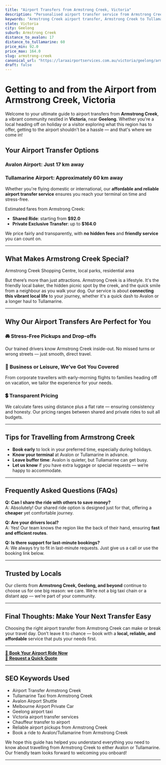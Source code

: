 ```yaml
---
title: "Airport Transfers from Armstrong Creek, Victoria"
description: "Personalised airport transfer service from Armstrong Creek to Avalon and Tullamarine airports. Enjoy a smooth, affordable ride with us!"
keywords: "Armstrong Creek airport transfer, Armstrong Creek to Tullamarine, Armstrong Creek to Avalon, airport taxi Armstrong Creek, private airport transfer Armstrong Creek, shared ride Armstrong Creek, Armstrong Creek transfers, airport shuttle Armstrong Creek, book Armstrong Creek airport taxi, affordable Armstrong Creek airport transfer, Armstrong Creek airport transfer service, airport transfer Geelong, airport transfer Melbourne, Melbourne airport taxi, airport transfers Victoria, Tullamarine airport shuttle, Avalon airport transfers, Melbourne private transfer, airport transport services Melbourne"
state: Victoria
city: Geelong
suburb: Armstrong Creek
distance_to_avalon: 17
distance_to_tullamarine: 60
price_min: 92.0
price_max: 164.0
slug: armstrong-creek
canonical_url: "https://laraairportservices.com.au/victoria/geelong/armstrong-creek/"
draft: false
---
```


# Getting to and from the Airport from Armstrong Creek, Victoria

Welcome to your ultimate guide to airport transfers from **Armstrong Creek**, a vibrant community nestled in **Victoria**, near **Geelong**. Whether you're a local heading off on holiday or a visitor exploring what this region has to offer, getting to the airport shouldn't be a hassle — and that's where we come in!

## Your Airport Transfer Options

### Avalon Airport: Just 17 km away  
### Tullamarine Airport: Approximately 60 km away

Whether you're flying domestic or international, our **affordable and reliable airport transfer service** ensures you reach your terminal on time and stress-free.

Estimated fares from Armstrong Creek:
- **Shared Ride**: starting from **$92.0**
- **Private Exclusive Transfer**: up to **$164.0**

We price fairly and transparently, with **no hidden fees** and **friendly service** you can count on.

---

## What Makes Armstrong Creek Special?

Armstrong Creek Shopping Centre, local parks, residential area

But there’s more than just attractions. Armstrong Creek is a lifestyle. It's the friendly local baker, the hidden picnic spot by the creek, and the quick smile from a neighbour as you walk your dog. Our service is about **connecting this vibrant local life** to your journey, whether it's a quick dash to Avalon or a longer haul to Tullamarine.

---

## Why Our Airport Transfers Are Perfect for You

### 🚘 Stress-Free Pickups and Drop-offs
Our trained drivers know Armstrong Creek inside-out. No missed turns or wrong streets — just smooth, direct travel.

### 💼 Business or Leisure, We’ve Got You Covered
From corporate travellers with early-morning flights to families heading off on vacation, we tailor the experience for your needs.

### 💲 Transparent Pricing
We calculate fares using distance plus a flat rate — ensuring consistency and honesty. Our pricing ranges between shared and private rides to suit all budgets.

---

## Tips for Travelling from Armstrong Creek

- **Book early** to lock in your preferred time, especially during holidays.
- **Know your terminal** at Avalon or Tullamarine in advance.
- **Leave buffer time**: Avalon is quieter, but Tullamarine can get busy.
- **Let us know** if you have extra luggage or special requests — we’re happy to accommodate.

---

## Frequently Asked Questions (FAQs)

**Q: Can I share the ride with others to save money?**  
A: Absolutely! Our shared ride option is designed just for that, offering a **cheaper** yet comfortable journey.

**Q: Are your drivers local?**  
A: Yes! Our team knows the region like the back of their hand, ensuring **fast and efficient routes**.

**Q: Is there support for last-minute bookings?**  
A: We always try to fit in last-minute requests. Just give us a call or use the booking link below.

---

## Trusted by Locals

Our clients from **Armstrong Creek, Geelong, and beyond** continue to choose us for one big reason: we care. We’re not a big taxi chain or a distant app — we’re part of your community.

---

## Final Thoughts: Make Your Next Transfer Easy

Choosing the right airport transfer from Armstrong Creek can make or break your travel day. Don’t leave it to chance — book with a **local, reliable, and affordable** service that puts your needs first.

---

[📅 **Book Your Airport Ride Now**](https://laraairportservices.square.site/s/appointments)  
[📧 **Request a Quick Quote**](https://laraairportservices.square.site/contact-us)

---

## SEO Keywords Used
- Airport Transfer Armstrong Creek
- Tullamarine Taxi from Armstrong Creek
- Avalon Airport Shuttle
- Melbourne Airport Private Car
- Geelong airport taxi
- Victoria airport transfer services
- Chauffeur transfer to airport
- Reliable airport pickups from Armstrong Creek
- Book a ride to Avalon/Tullamarine from Armstrong Creek

We hope this guide has helped you understand everything you need to know about travelling from Armstrong Creek to either Avalon or Tullamarine. Our friendly team looks forward to welcoming you onboard!

---
